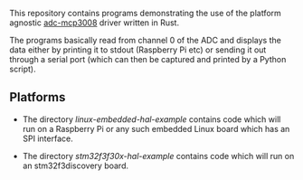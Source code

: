 
This repository contains programs demonstrating the use of
the platform agnostic [adc-mcp3008](https://github.com/pcein/adc-mcp3008)
driver written in Rust.

The programs basically read from channel 0 of the ADC and displays the
data either by printing it to stdout (Raspberry Pi etc) or sending it out
through a serial port (which can then be captured and printed by a Python
script).

## Platforms

- The directory *linux-embedded-hal-example* contains code which will run
  on a Raspberry Pi or any such embedded Linux board which has an
  SPI interface.

- The directory *stm32f3f30x-hal-example* contains code which will
  run on an stm32f3discovery board.


